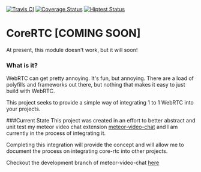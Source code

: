 [![Travis CI](https://travis-ci.org/elmarti/corertc.svg?branch=master)](https://travis-ci.org/elmarti/corertc)
[![Coverage Status](https://coveralls.io/repos/github/elmarti/corertc/badge.svg?branch=master)](https://coveralls.io/github/elmarti/corertc?branch=master)
[![Hiptest Status](https://hiptest.net/badges/folder/373348)](https://hiptest.net/app/projects/66473/test-plan/folders/373348)

# CoreRTC [COMING SOON]
At present, this module doesn't work, but it will soon!

### What is it? 
WebRTC can get pretty annoying. It's fun, but annoying. There are a load of polyfills and frameworks out there, but nothing that makes it easy to just build with WebRTC. 

This project seeks to provide a simple way of integrating 1 to 1 WebRTC into your projects.


###Current State
This project was created in an effort to better abstract and unit test my meteor video chat extension
[meteor-video-chat](https://www.github.com/elmarti/meteor-video-chat) and I am currently in the process of integrating it.

Completing this integration will provide the concept and will allow me to document the process on integrating core-rtc into other projects. 

Checkout the development branch of meteor-video-chat [here](https://github.com/elmarti/meteor-video-chat/tree/integrate-with-core-js)
